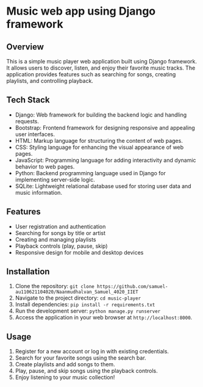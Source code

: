 # Music web app using Django framework

## Overview
This is a simple music player web application built using Django framework. It allows users to discover, listen, and enjoy their favorite music tracks. The application provides features such as searching for songs, creating playlists, and controlling playback.

## Tech Stack
- Django: Web framework for building the backend logic and handling requests.
- Bootstrap: Frontend framework for designing responsive and appealing user interfaces.
- HTML: Markup language for structuring the content of web pages.
- CSS: Styling language for enhancing the visual appearance of web pages.
- JavaScript: Programming language for adding interactivity and dynamic behavior to web pages.
- Python: Backend programming language used in Django for implementing server-side logic.
- SQLite: Lightweight relational database used for storing user data and music information.

## Features
- User registration and authentication
- Searching for songs by title or artist
- Creating and managing playlists
- Playback controls (play, pause, skip)
- Responsive design for mobile and desktop devices

## Installation
1. Clone the repository: `git clone https://github.com/samuel-au110621104020/Naanmudhalvan_Samuel_4020_IIET`
2. Navigate to the project directory: `cd music-player`
3. Install dependencies: `pip install -r requirements.txt`
4. Run the development server: `python manage.py runserver`
5. Access the application in your web browser at `http://localhost:8000`.

## Usage
1. Register for a new account or log in with existing credentials.
2. Search for your favorite songs using the search bar.
3. Create playlists and add songs to them.
4. Play, pause, and skip songs using the playback controls.
5. Enjoy listening to your music collection!
